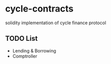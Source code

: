 # cycle-contracts

solidity implementation of cycle finance protocol

## TODO List

- Lending & Borrowing
- Comptroller